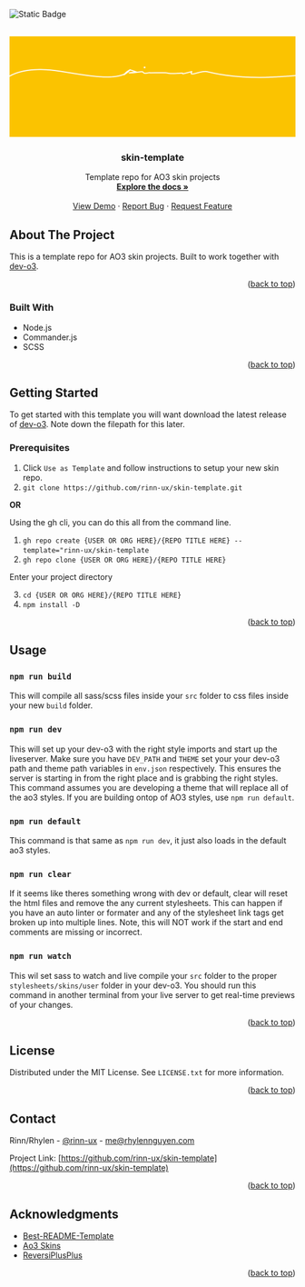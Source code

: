 <a id="readme-top"></a>

![Static Badge](https://img.shields.io/badge/progress-complete-blue?style=for-the-badge)

<br />
<div align="center">
  <a href="https://github.com/rinn-ux/skin-template">
    <img src="https://github.com/rinn-ux/.github/blob/main/profile/header.png?raw=true)" alt="Logo" >
  </a>

  <h3 align="center">skin-template</h3>

  <p align="center">
    Template repo for AO3 skin projects
    <br />
    <a href="https://github.com/rinn-ux/skin-template"><strong>Explore the docs »</strong></a>
    <br />
    <br />
    <a href="https://github.com/rinn-ux/skin-template">View Demo</a>
    ·
    <a href="https://github.com/rinn-ux/skin-template/issues/new?labels=bug&template=bug-report---.md">Report Bug</a>
    ·
    <a href="https://github.com/rinn-ux/skin-template/issues/new?labels=enhancement&template=feature-request---.md">Request Feature</a>
  </p>
</div>

## About The Project

This is a template repo for AO3 skin projects. Built to work together with [dev-o3](https://github.com/rinn-ux/dev-o3).
<!--Here's a blank template to get started: To avoid retyping too much info. Do a search and replace with your text editor for the following: `github_username`, `repo_name`, `twitter_handle`, `linkedin_username`, `email_client`, `email`, `project_title`, `project_description`-->

<p align="right">(<a href="#readme-top">back to top</a>)</p>

### Built With

- Node.js
- Commander.js
- SCSS

<p align="right">(<a href="#readme-top">back to top</a>)</p>

## Getting Started
To get started with this template you will want download the latest release of [dev-o3](https://github.com/rinn-ux/dev-o3/releases). Note down the filepath for this later.

### Prerequisites

1. Click `Use as Template` and follow instructions to setup your new skin repo.
2. `git clone https://github.com/rinn-ux/skin-template.git`

**OR**

Using the gh cli, you can do this all from the command line.
1. `gh repo create {USER OR ORG HERE}/{REPO TITLE HERE} --template="rinn-ux/skin-template`
2. `gh repo clone {USER OR ORG HERE}/{REPO TITLE HERE}`

Enter your project directory

3. `cd {USER OR ORG HERE}/{REPO TITLE HERE}`
4. `npm install -D`

<p align="right">(<a href="#readme-top">back to top</a>)</p>

## Usage
### `npm run build`
This will compile all sass/scss files inside your `src` folder to css files inside your new `build` folder.

### `npm run dev`
This will set up your dev-o3 with the right style imports and start up the liveserver. Make sure you have `DEV_PATH` and `THEME` set your your dev-o3 path and theme path variables in `env.json` respectively. This ensures the server is starting in from the right place and is grabbing the right styles. This command assumes you are developing a theme that will replace all of the ao3 styles. If you are building ontop of AO3 styles, use `npm run default`. 

### `npm run default`
This command is that same as `npm run dev`, it just also loads in the default ao3 styles.

### `npm run clear`
If it seems like theres something wrong with dev or default, clear will reset the html files and remove the any current stylesheets. This can happen if you have an auto linter or formater and any of the stylesheet link tags get broken up into multiple lines. Note, this will NOT work if the start and end comments are missing or incorrect.

### `npm run watch`
This wil set sass to watch and live compile your `src` folder to the proper `stylesheets/skins/user` folder in your dev-o3. You should run this command in another terminal from your live server to get real-time previews of your changes.

<p align="right">(<a href="#readme-top">back to top</a>)</p>


<!-- LICENSE -->
## License

Distributed under the MIT License. See `LICENSE.txt` for more information.

<p align="right">(<a href="#readme-top">back to top</a>)</p>



<!-- CONTACT -->
## Contact

Rinn/Rhylen - [@rinn-ux](https://rinn-ux.tumblr.com) - me@rhylennguyen.com

Project Link: [https://github.com/rinn-ux/skin-template](https://github.com/rinn-ux/skin-template)
<p align="right">(<a href="#readme-top">back to top</a>)</p>



<!-- ACKNOWLEDGMENTS -->
## Acknowledgments

* [Best-README-Template](https://github.com/othneildrew/Best-README-Template)
* [Ao3 Skins](https://www.tumblr.com/ao3skin)
* [ReversiPlusPlus](https://github.com/galaxygrotesque/ReversiPlusPlus)

<p align="right">(<a href="#readme-top">back to top</a>)</p>


<!-- https://www.markdownguide.org/basic-syntax/#reference-style-links -->

[Vue.js]: https://img.shields.io/badge/Vue.js-35495E?style=for-the-badge&logo=vuedotjs&logoColor=4FC08D
[Vue-url]: https://vuejs.org/
[TailwindCSS]: https://img.shields.io/badge/tailwindcss-gray?style=for-the-badge&logo=tailwindcss&logoColor=%230ea5e9
[Tailwind-url]: https://tailwindcss.com/
